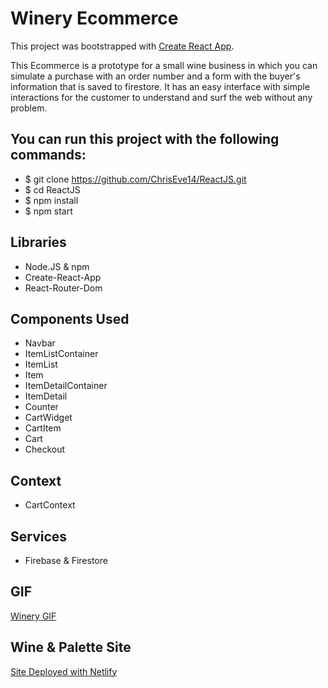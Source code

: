 # Winery Ecommerce 

This project was bootstrapped with [Create React App](https://github.com/facebook/create-react-app).

This Ecommerce is a prototype for a small wine business in which you can simulate a purchase with an order number and a form with the buyer's information that is saved to firestore. 
It has an easy interface with simple interactions for the customer to understand and surf the web without any problem. 

## You can run this project with the following commands:

* $ git clone https://github.com/ChrisEve14/ReactJS.git
* $ cd ReactJS
* $ npm install
* $ npm start

## Libraries 
* Node.JS & npm
* Create-React-App
* React-Router-Dom

## Components Used
* Navbar
* ItemListContainer
* ItemList
* Item
* ItemDetailContainer
* ItemDetail
* Counter
* CartWidget
* CartItem
* Cart
* Checkout

## Context
* CartContext

## Services
* Firebase & Firestore

## GIF

[Winery GIF](https://www.canva.com/design/DAFLTiDtpv8/VLafIQoe-iqriZ-kOoTxUQ/watch?utm_content=DAFLTiDtpv8&utm_campaign=designshare&utm_medium=link&utm_source=homepage_design_menu)

## Wine & Palette Site

[Site Deployed with Netlify](https://wineandpalette.netlify.app/)